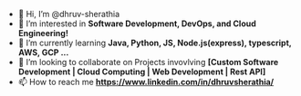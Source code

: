 - 👋 Hi, I’m @dhruv-sherathia
- 👀 I’m interested in **Software Development, DevOps, and Cloud Engineering!**
- 🌱 I’m currently learning **Java, Python, JS, Node.js(express), typescript, AWS, GCP ...**
- 💞️ I’m looking to collaborate on Projects invovlving **[Custom Software Development | Cloud Computing | Web Development | Rest API]**
- 📫 How to reach me **https://www.linkedin.com/in/dhruvsherathia/**

<!---
dhruv-sherathia/dhruv-sherathia is a ✨ special ✨ repository because its `README.md` (this file) appears on your GitHub profile.
You can click the Preview link to take a look at your changes.
--->
